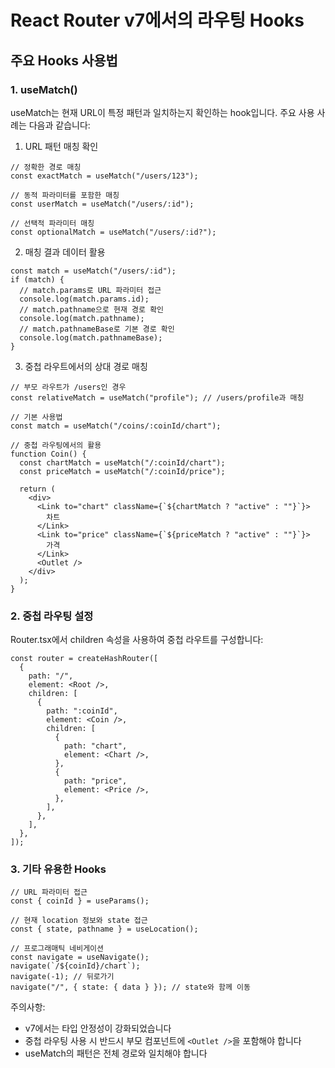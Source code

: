 # React Router v7에서의 라우팅 Hooks

## 주요 Hooks 사용법

### 1. useMatch()

useMatch는 현재 URL이 특정 패턴과 일치하는지 확인하는 hook입니다.
주요 사용 사례는 다음과 같습니다:

1. URL 패턴 매칭 확인

```tsx
// 정확한 경로 매칭
const exactMatch = useMatch("/users/123");

// 동적 파라미터를 포함한 매칭
const userMatch = useMatch("/users/:id");

// 선택적 파라미터 매칭
const optionalMatch = useMatch("/users/:id?");
```

2. 매칭 결과 데이터 활용

```tsx
const match = useMatch("/users/:id");
if (match) {
  // match.params로 URL 파라미터 접근
  console.log(match.params.id);
  // match.pathname으로 현재 경로 확인
  console.log(match.pathname);
  // match.pathnameBase로 기본 경로 확인
  console.log(match.pathnameBase);
}
```

3. 중첩 라우트에서의 상대 경로 매칭

```tsx
// 부모 라우트가 /users인 경우
const relativeMatch = useMatch("profile"); // /users/profile과 매칭
```

```tsx
// 기본 사용법
const match = useMatch("/coins/:coinId/chart");

// 중첩 라우팅에서의 활용
function Coin() {
  const chartMatch = useMatch("/:coinId/chart");
  const priceMatch = useMatch("/:coinId/price");

  return (
    <div>
      <Link to="chart" className={`${chartMatch ? "active" : ""}`}>
        차트
      </Link>
      <Link to="price" className={`${priceMatch ? "active" : ""}`}>
        가격
      </Link>
      <Outlet />
    </div>
  );
}
```

### 2. 중첩 라우팅 설정

Router.tsx에서 children 속성을 사용하여 중첩 라우트를 구성합니다:

```tsx
const router = createHashRouter([
  {
    path: "/",
    element: <Root />,
    children: [
      {
        path: ":coinId",
        element: <Coin />,
        children: [
          {
            path: "chart",
            element: <Chart />,
          },
          {
            path: "price",
            element: <Price />,
          },
        ],
      },
    ],
  },
]);
```

### 3. 기타 유용한 Hooks

```tsx
// URL 파라미터 접근
const { coinId } = useParams();

// 현재 location 정보와 state 접근
const { state, pathname } = useLocation();

// 프로그래매틱 네비게이션
const navigate = useNavigate();
navigate(`/${coinId}/chart`);
navigate(-1); // 뒤로가기
navigate("/", { state: { data } }); // state와 함께 이동
```

주의사항:

- v7에서는 타입 안정성이 강화되었습니다
- 중첩 라우팅 사용 시 반드시 부모 컴포넌트에 `<Outlet />`을 포함해야 합니다
- useMatch의 패턴은 전체 경로와 일치해야 합니다
